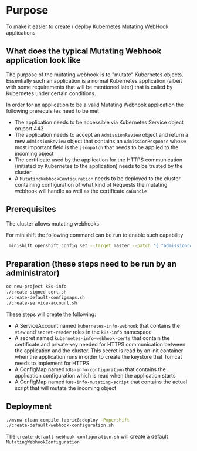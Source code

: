 # Purpose 

To make it easier to create / deploy Kubernetes Mutating WebHook applications

## What does the typical Mutating Webhook application look like

The purpose of the mutating webhook is to "mutate" Kubernetes objects.
Essentially such an application is a normal Kubernetes application (albeit with some requirements that will be mentioned later)
that is called by Kubernetes under certain conditions.

In order for an application to be a valid Mutating Webhook application the following prerequisites need to be met

* The application needs to be accessible via Kubernetes Service object on port 443
* The application needs to accept an `AdmissionReview` object and return a new `AdmissionReview` object
that contains an `AdmissionResponse` whose most important field is the `jsonpatch` that needs to be applied to the 
incoming object
* The certificate used by the application for the HTTPS communication (initiated by Kubernetes to the application) needs 
to be trusted by the cluster
* A `MutatingWebhookConfiguration` needs to be deployed to the cluster containing configuration of what kind of Requests
the mutating webhook will handle as well as the certificate `caBundle`
   

## Prerequisites

The cluster allows mutating webhooks

For minishift the following command can be run to enable such capability

```bash
 minishift openshift config set --target master --patch '{ "admissionConfig": { "pluginConfig": { "MutatingAdmissionWebhook": { "configuration": {  "apiVersion": "v1",  "disable": false,  "kind": "DefaultAdmissionConfig" } } } }, "kubernetesMasterConfig": { "controllerArguments": { "cluster-signing-cert-file": [ "ca.crt" ], "cluster-signing-key-file": [ "ca.key" ] } } }'
```

## Preparation (these steps need to be run by an administrator)

```bash
oc new-project k8s-info
./create-signed-cert.sh
./create-default-configmaps.sh
./create-service-account.sh
```

These steps will create the following:

* A ServiceAccount named `kubernetes-info-webhook` that contains the `view` and `secret-reader` roles in the `k8s-info` namespace
* A secret named `kubernetes-info-webhook-certs` that contain the certificate and private key needed for HTTPS communication
between the application and the cluster.
This secret is read by an init container when the application runs in order to create the keystore that Tomcat needs to implement for HTTPS 
* A ConfigMap named `k8s-info-configuration` that contains the application configuration which is read when the application starts
* A ConfigMap named `k8s-info-mutating-script` that contains the actual script that will mutate the incoming object 

## Deployment 

```bash
./mvnw clean compile fabric8:deploy -Popenshift
./create-default-webhook-configuration.sh
```

The `create-default-webhook-configuration.sh` will create a default `MutatingWebhookConfiguration`  